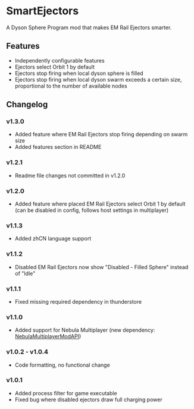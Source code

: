 # SmartEjectors
A Dyson Sphere Program mod that makes EM Rail Ejectors smarter.

## Features
- Independently configurable features
- Ejectors select Orbit 1 by default
- Ejectors stop firing when local dyson sphere is filled
- Ejectors stop firing when local dyson swarm exceeds a certain size, proportional to the number of available nodes

## Changelog
### v1.3.0
- Added feature where EM Rail Ejectors stop firing depending on swarm size
- Added features section in README
### v1.2.1
- Readme file changes not committed in v1.2.0
### v1.2.0
- Added feature where placed EM Rail Ejectors select Orbit 1 by default (can be disabled in config, follows host settings in multiplayer)
### v1.1.3
- Added zhCN language support
### v1.1.2
- Disabled EM Rail Ejectors now show "Disabled - Filled Sphere" instead of "Idle"
### v1.1.1
- Fixed missing required dependency in thunderstore
### v1.1.0
- Added support for Nebula Multiplayer (new dependency: [NebulaMultiplayerModAPI](https://dsp.thunderstore.io/package/nebula/NebulaMultiplayerModApi/))
### v1.0.2 - v1.0.4
- Code formatting, no functional change
### v1.0.1
- Added process filter for game executable
- Fixed bug where disabled ejectors draw full charging power
